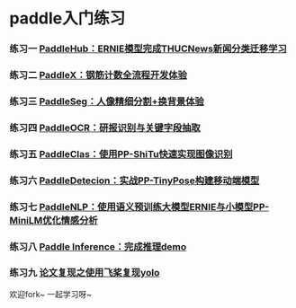 # paddle入门练习
### 练习一 [PaddleHub：ERNIE模型完成THUCNews新闻分类迁移学习](https://aistudio.baidu.com/aistudio/projectdetail/2716852)

### 练习二 [PaddleX：钢筋计数全流程开发体验](https://aistudio.baidu.com/aistudio/projectdetail/2805788)

### 练习三 [PaddleSeg：人像精细分割+换背景体验](https://aistudio.baidu.com/aistudio/projectdetail/3146776)

### 练习四 [PaddleOCR：研报识别与关键字段抽取](https://aistudio.baidu.com/aistudio/projectdetail/3269666)

### 练习五 [PaddleClas：使用PP-ShiTu快速实现图像识别](https://aistudio.baidu.com/aistudio/projectdetail/3269281)

### 练习六 [PaddleDetecion：实战PP-TinyPose构建移动端模型](https://aistudio.baidu.com/aistudio/projectdetail/3269496)

### 练习七 [PaddleNLP：使用语义预训练大模型ERNIE与小模型PP-MiniLM优化情感分析](https://aistudio.baidu.com/aistudio/projectdetail/3384163)

### 练习八 [Paddle Inference：完成推理demo](https://aistudio.baidu.com/aistudio/projectdetail/3449707)

### 练习九 [论文复现之使用飞桨复现yolo](https://aistudio.baidu.com/aistudio/projectdetail/3261974)


欢迎fork~ 一起学习呀~



